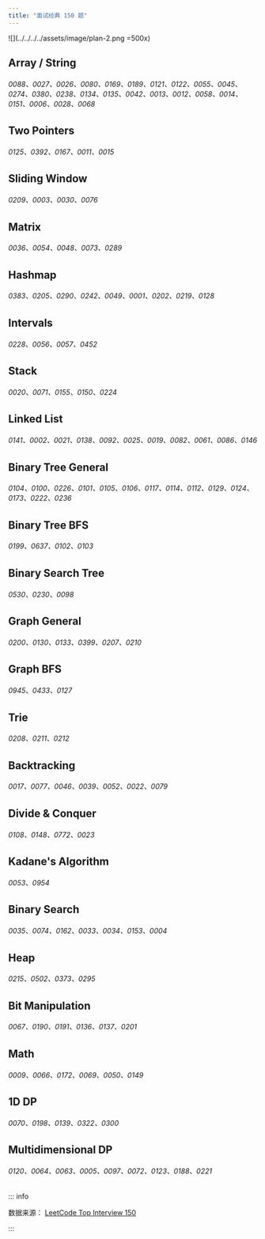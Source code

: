 ```yaml
---
title: "面试经典 150 题"
---
```


![](../../../../assets/image/plan-2.png =500x)

## Array / String

###### 0088、0027、0026、0080、0169、0189、0121、0122、0055、0045、0274、0380、0238、0134、0135、0042、0013、0012、0058、0014、0151、0006、0028、0068

## Two Pointers

###### 0125、0392、0167、0011、0015

## Sliding Window

###### 0209、0003、0030、0076

## Matrix

###### 0036、0054、0048、0073、0289

## Hashmap

###### 0383、0205、0290、0242、0049、0001、0202、0219、0128

## Intervals

###### 0228、0056、0057、0452

## Stack

###### 0020、0071、0155、0150、0224

## Linked List

###### 0141、0002、0021、0138、0092、0025、0019、0082、0061、0086、0146

## Binary Tree General

###### 0104、0100、0226、0101、0105、0106、0117、0114、0112、0129、0124、0173、0222、0236

## Binary Tree BFS

###### 0199、0637、0102、0103

## Binary Search Tree

###### 0530、0230、0098

## Graph General

###### 0200、0130、0133、0399、0207、0210

## Graph BFS

###### 0945、0433、0127

## Trie

###### 0208、0211、0212

## Backtracking

###### 0017、0077、0046、0039、0052、0022、0079

## Divide & Conquer

###### 0108、0148、0772、0023

## Kadane's Algorithm

###### 0053、0954

## Binary Search

###### 0035、0074、0162、0033、0034、0153、0004

## Heap

###### 0215、0502、0373、0295

## Bit Manipulation

###### 0067、0190、0191、0136、0137、0201

## Math

###### 0009、0066、0172、0069、0050、0149

## 1D DP

###### 0070、0198、0139、0322、0300

## Multidimensional DP

###### 0120、0064、0063、0005、0097、0072、0123、0188、0221

::: info

数据来源： [LeetCode Top Interview 150](https://leetcode.com/studyplan/top-interview-150/)

:::

<style>
table th:first-of-type { width: 10%; }
table th:nth-of-type(2) { width: 30%; }
table th:nth-of-type(3) { width: 15%; }
table th:nth-of-type(4) { width: 30%; }
table th:nth-of-type(5) { width: 15%; }

</style>
